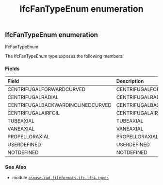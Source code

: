 ﻿---
title: IfcFanTypeEnum enumeration
second_title: Aspose.CAD for Python via .NET API References
description: 
type: docs
weight: 2750
url: /aspose.cad.fileformats.ifc.ifc4.types/ifcfantypeenum/
is_root: false
---

## IfcFanTypeEnum enumeration

IfcFanTypeEnum



The IfcFanTypeEnum type exposes the following members:

### Fields
| Field | Description |
| :- | :- |
| CENTRIFUGALFORWARDCURVED | CENTRIFUGALFORWARDCURVED |
| CENTRIFUGALRADIAL | CENTRIFUGALRADIAL |
| CENTRIFUGALBACKWARDINCLINEDCURVED | CENTRIFUGALBACKWARDINCLINEDCURVED |
| CENTRIFUGALAIRFOIL | CENTRIFUGALAIRFOIL |
| TUBEAXIAL | TUBEAXIAL |
| VANEAXIAL | VANEAXIAL |
| PROPELLORAXIAL | PROPELLORAXIAL |
| USERDEFINED | USERDEFINED |
| NOTDEFINED | NOTDEFINED |



### See Also
* module [`aspose.cad.fileformats.ifc.ifc4.types`](..)
